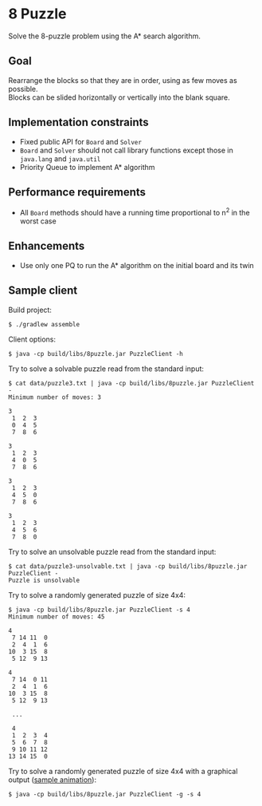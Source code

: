 # 8 Puzzle

Solve the 8-puzzle problem using the A* search algorithm.

## Goal

Rearrange the blocks so that they are in order, using as few moves as possible.  
Blocks can be slided horizontally or vertically into the blank square.

## Implementation constraints
- Fixed public API for `Board` and `Solver`
- `Board` and `Solver` should not call library functions except those in
`java.lang` and `java.util`
- Priority Queue to implement A* algorithm

## Performance requirements
- All `Board` methods should have a running time proportional to n<sup>2</sup>
in the worst case

## Enhancements
- Use only one PQ to run the A* algorithm on the initial board and its twin

## Sample client

Build project:

    $ ./gradlew assemble

Client options:

    $ java -cp build/libs/8puzzle.jar PuzzleClient -h

Try to solve a solvable puzzle read from the standard input:

    $ cat data/puzzle3.txt | java -cp build/libs/8puzzle.jar PuzzleClient -
    Minimum number of moves: 3

    3
     1  2  3
     0  4  5
     7  8  6

    3
     1  2  3
     4  0  5
     7  8  6

    3
     1  2  3
     4  5  0
     7  8  6

    3
     1  2  3
     4  5  6
     7  8  0

Try to solve an unsolvable puzzle read from the standard input:

    $ cat data/puzzle3-unsolvable.txt | java -cp build/libs/8puzzle.jar PuzzleClient -
    Puzzle is unsolvable

Try to solve a randomly generated puzzle of size 4x4:

    $ java -cp build/libs/8puzzle.jar PuzzleClient -s 4
    Minimum number of moves: 45

    4
     7 14 11  0
     2  4  1  6
    10  3 15  8
     5 12  9 13

    4
     7 14  0 11
     2  4  1  6
    10  3 15  8
     5 12  9 13

     ...

     4
     1  2  3  4
     5  6  7  8
     9 10 11 12
    13 14 15  0

Try to solve a randomly generated puzzle of size 4x4 with a graphical output
([sample animation](data/visualizer.gif?raw=true)):

    $ java -cp build/libs/8puzzle.jar PuzzleClient -g -s 4
